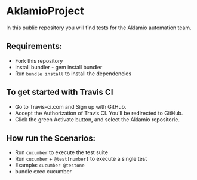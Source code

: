 # AklamioProject
In this public repository you will find tests for the Aklamio automation team.

## Requirements:

* Fork this repository
* Install bundler - gem install bundler
* Run `bundle install` to install the dependencies

## To get started with Travis CI

* Go to Travis-ci.com and Sign up with GitHub.
* Accept the Authorization of Travis CI. You’ll be redirected to GitHub.
* Click the green Activate button, and select the Aklamio repositorie.

## How run the Scenarios:

* Run `cucumber` to execute the test suite
* Run `cucumber` + `@test[number]` to execute a single test
* Example: `cucumber @testone`
* bundle exec cucumber
